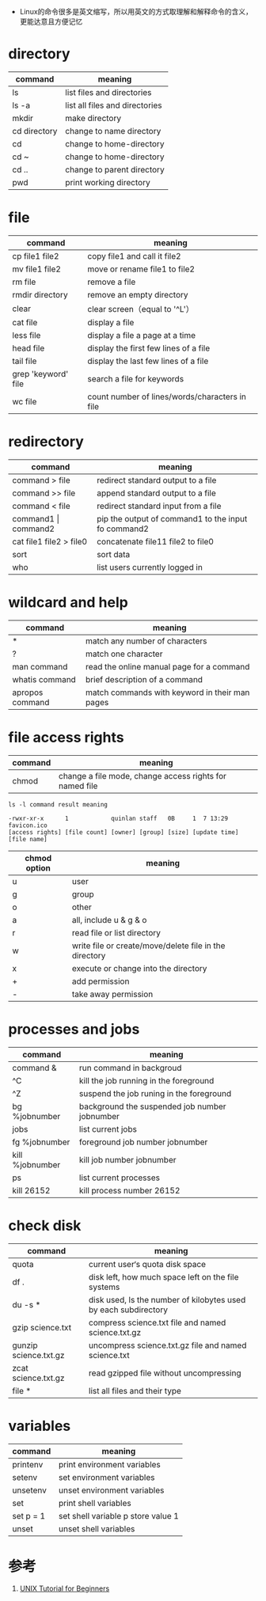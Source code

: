 - Linux的命令很多是英文缩写，所以用英文的方式取理解和解释命令的含义，更能达意且方便记忆

# directory
command  |  meaning
-------- | ------- 
ls |  list files and directories
ls -a | list all files and directories
mkdir | make directory
cd directory | change to name directory
cd | change to home-directory
cd ~ | change to home-directory
cd .. | change to parent directory
pwd | print working directory

# file
command  |  meaning
-------- | ------- 
cp file1 file2 | copy file1 and call it file2
mv file1 file2 | move or rename file1 to file2
rm file | remove a file
rmdir directory | remove an empty directory
clear | clear screen（equal to '^L'）
cat file | display a file
less file | display a file a page at a time
head file | display the first few lines of a file
tail file | display the last few lines of a file
grep 'keyword' file | search a file for keywords
wc file | count number of lines/words/characters in file

# redirectory
command  |  meaning
-------- | ------- 
command > file | redirect standard output to a file
command >> file | append standard output to a file
command < file | redirect standard input from a file
command1 \| command2 |pip the output of command1 to the input fo command2
cat file1 file2 > file0 | concatenate file11 file2 to file0
sort | sort data
who | list users currently logged in


# wildcard and help
command  |  meaning
-------- | ------- 
* | match any number of characters
? | match one character
man command | read the online manual page for a command
whatis command | brief description of a command
apropos command | match commands with keyword in their man pages


# file access rights
command  |  meaning
-------- | ------- 
chmod | change a file mode, change access rights for named file

```shell
ls -l command result meaning 

-rwxr-xr-x      1            quinlan staff   0B     1  7 13:29    favicon.ico
[access rights] [file count] [owner] [group] [size] [update time] [file name]
```

chmod option  |  meaning
-------- | ------- 
u | user
g | group
o | other
a | all, include u & g & o
r | read file or list directory
w | write file or create/move/delete file in the directory
x | execute or change into the directory 
+ | add permission
- | take away permission

# processes and jobs
command  |  meaning
-------- | ------- 
command & | run command in backgroud
^C | kill the job running in the foreground
^Z | suspend the job runing in the foreground
bg %jobnumber | background the suspended job number jobnumber
jobs | list current jobs
fg %jobnumber | foreground job number jobnumber
kill %jobnumber | kill job number jobnumber
ps | list current processes
kill 26152 | kill process number 26152

# check disk
command | meaning
-|-
quota| current user‘s quota disk space
df . | disk left, how much space left on the file systems
du -s * | disk used, ls the number of kilobytes used by each subdirectory
gzip science.txt | compress science.txt file and named science.txt.gz
gunzip science.txt.gz | uncompress science.txt.gz file and named science.txt
zcat science.txt.gz | read gzipped file without uncompressing
file * | list all files and their type

# variables
command | meaning 
-|-
printenv | print environment variables 
setenv | set environment variables
unsetenv | unset environment variables
set | print shell variables
set p = 1 | set shell variable p store value 1
unset | unset shell variables

 
# 参考
1. [UNIX Tutorial for Beginners](http://www.ee.surrey.ac.uk/Teaching/Unix/)